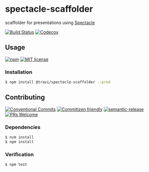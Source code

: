 # spectacle-scaffolder

scaffolder for presentations using [Spectacle](https://github.com/FormidableLabs/spectacle)

<!-- status badges -->
[![Build Status][ci-badge]][ci-link]
[![Codecov][coverage-badge]][coverage-link]

## Usage

<!-- consumer badges -->
[![npm][npm-badge]][npm-link]
[![MIT license][license-badge]][license-link]

### Installation

```sh
$ npm install @travi/spectacle-scaffolder --prod
```

## Contributing

<!-- contribution badges -->
[![Conventional Commits][commit-convention-badge]][commit-convention-link]
[![Commitizen friendly][commitizen-badge]][commitizen-link]
[![semantic-release][semantic-release-badge]][semantic-release-link]
[![PRs Welcome][PRs-badge]][PRs-link]

### Dependencies

```sh
$ nvm install
$ npm install
```

### Verification

```sh
$ npm test
```

[npm-link]: https://www.npmjs.com/package/@travi/spectacle-scaffolder
[npm-badge]: https://img.shields.io/npm/v/@travi/spectacle-scaffolder.svg
[license-link]: LICENSE
[license-badge]: https://img.shields.io/github/license/travi/spectacle-scaffolder.svg
[ci-link]: https://travis-ci.com/travi/spectacle-scaffolder
[ci-badge]: https://img.shields.io/travis/com/travi/spectacle-scaffolder.svg?branch=master
[coverage-link]: https://codecov.io/github/travi/spectacle-scaffolder
[coverage-badge]: https://img.shields.io/codecov/c/github/travi/spectacle-scaffolder.svg
[commit-convention-link]: https://conventionalcommits.org
[commit-convention-badge]: https://img.shields.io/badge/Conventional%20Commits-1.0.0-yellow.svg
[commitizen-link]: http://commitizen.github.io/cz-cli/
[commitizen-badge]: https://img.shields.io/badge/commitizen-friendly-brightgreen.svg
[semantic-release-link]: https://github.com/semantic-release/semantic-release
[semantic-release-badge]: https://img.shields.io/badge/%20%20%F0%9F%93%A6%F0%9F%9A%80-semantic--release-e10079.svg
[PRs-link]: http://makeapullrequest.com
[PRs-badge]: https://img.shields.io/badge/PRs-welcome-brightgreen.svg
